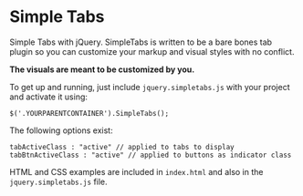 Simple Tabs
==========

Simple Tabs with jQuery. SimpleTabs is written to be a bare bones tab plugin so you can customize your markup and visual styles with no conflict. 

**The visuals are meant to be customized by you.**

To get up and running, just include `jquery.simpletabs.js` with your project and activate it using:

``$('.YOURPARENTCONTAINER').SimpleTabs();``

The following options exist:

```
tabActiveClass : "active" // applied to tabs to display
tabBtnActiveClass : "active" // applied to buttons as indicator class
```

HTML and CSS examples are included in `index.html` and also in the `jquery.simpletabs.js` file.